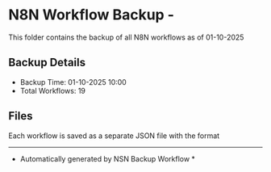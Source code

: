 # N8N Workflow Backup - 
This folder contains the backup of all N8N workflows as of 01-10-2025

## Backup Details
- Backup Time: 01-10-2025 10:00
- Total Workflows: 19

## Files
Each workflow is saved as a separate JSON file with the format

-----------
* Automatically generated by NSN Backup Workflow *